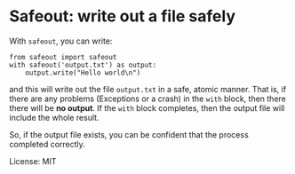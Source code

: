 # Safeout: write out a file safely

With `safeout`, you can write:

    from safeout import safeout
    with safeout('output.txt') as output:
        output.write("Hello world\n")

and this will write out the file `output.txt` in a safe, atomic manner. That
is, if there are any problems (Exceptions or a crash) in the `with` block, then
there there will be **no output**. If the `with` block completes, then the
output file will include the whole result.

So, if the output file exists, you can be confident that the process completed
correctly.

License: MIT

